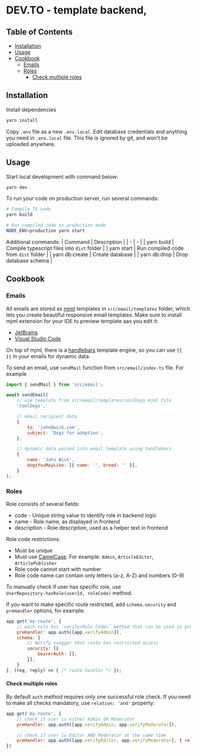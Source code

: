 # DEV.TO - template backend,

## Table of Contents

- [Installation](#installation)
- [Usage](#usage)
- [Cookbook](#cookbook)
  - [Emails](#emails)
  - [Roles](#roles)
    - [Check multiple roles](#check-multiple-roles)

## Installation
Install dependencies

```bash
yarn install
```

Copy `.env` file as a new `.env.local`. Edit database credentials and anything you need in `.env.local` file. This file is ignored by git, and won't be uploaded anywhere.

## Usage

Start local development with command below:

```bash
yarn dev
```

To run your code on production server, run several commands:
```bash
# Compile TS code
yarn build

# Run compiled code in production mode
NODE_ENV=production yarn start
```

Additional commands:
| Command | Description |
| - | - |
| yarn build | Compile typescript files into `dist` folder |
| yarn start | Run compiled code from `dist` folder |
| yarn db:create | Create database |
| yarn db:drop | Drop database schema  |

## Cookbook

### Emails

All emails are stored as [mjml](https://mjml.io/) templates in `src/email/templates` folder, which lets you create beautiful responsive email templates.
Make sure to install mjml extension for your IDE to preview template aas you edit it:
 - [JetBrains](https://plugins.jetbrains.com/plugin/16418-mjml-support)
 - [Visual Studio Code](https://marketplace.visualstudio.com/items?itemName=mjmlio.vscode-mjml)

On top of mjml, there is a [handlebars](https://handlebarsjs.com/) template engine, so you can use `{{  }}` in your emails for dynamic data.

To send an email, use `sendMail` function from `src/email/index.ts` file. For example
```javascript
import { sendMail } from 'src/email';

await sendEmail(
    // use template from src/email/templates/coolDogs.mjml file
    'coolDogs',

    // email recipient data
    {
        to: 'john@wick.com',
        subject: 'Dogs for adoption',
    },

    // dynamic data passed into email template using handlebars
    {
        name: 'John Wick',
        dogsYouMayLike: [{ name: '', breed: '' }],
    }
);
```

### Roles

Role consists of several fields:
- code - Unique string value to identify role in backend logic
- name - Role name, as displayed in frontend
- description - Role description, used as a helper text in frontend

Role code restrictions:
- Must be unique
- Must use [CamelCase](https://en.wikipedia.org/wiki/Camel_case). For example: `Admin`, `ArticleEditor`, `ArticlePublisher`
- Role code cannot start with number
- Role code name can contain only letters (a-z, A-Z) and numbers (0-9)

To manually check if user has specific role, use `UserRepository.hasRole(userId, roleCode)` method.

If you want to make specific route restricted, add `schema.security` and `preHandler` options, for example:
```javascript
app.get('my-route', {
    // each role has `verify<Role Code>` method that can be used in pre-handler
    preHandler: app.auth([app.verifyAdmin]),
    schema: {
        // Notify swagger that route has restricted access
        security: [{
            bearerAuth: [],
        }],
    }
}, (req, reply) => { /* route handler */ });
```

#### Check multiple roles
By default `auth` method requires only one successful role check. If you need to make all checks mandatory, use `relation: 'and'` property:

```javascript
app.get('my-route', {
    // check if user is either Admin OR Moderator
    preHandler: app.auth([app.verifyAdmin, app.verifyModerator]),

    // check if user is Editor AND Moderator at the same time
    preHandler: app.auth([app.verifyEditor, app.verifyModerator], { relation: 'and' }),
})
```

